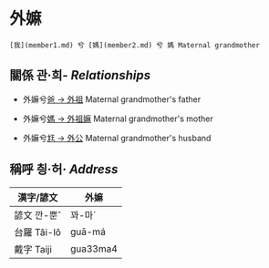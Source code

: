 # 外嫲
	[我](member1.md) 兮 [媽](member2.md) 兮 媽 Maternal grandmother

## 關係 관·희- _Relationships_

- 外嫲兮[爸 → 外祖](member44.md) Maternal grandmother's father

- 外嫲兮[媽 → 外祖嫲](member45.md) Maternal grandmother's mother

- 外嫲兮[尪 → 外公](member13.md) Maternal grandmother's husband



## 稱呼 칑·허· _Address_

漢字/諺文 | 外嫲
--- | ---
諺文 깐-뿐ˆ | 꽈-마ˊ
台羅 Tâi-lô | guā-má
戴字 Taiji | gua33ma4


